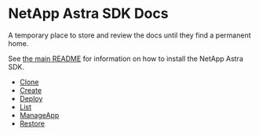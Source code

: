 # NetApp Astra SDK Docs

A temporary place to store and review the docs until they find a permanent home.

See [the main README](./README.md) for information on how to install the NetApp Astra SDK.

* [Clone](clone.md)
* [Create](create.md)
* [Deploy](deploy.md)
* [List](list.md)
* [ManageApp](manageapp.md)
* [Restore](restore.md)
